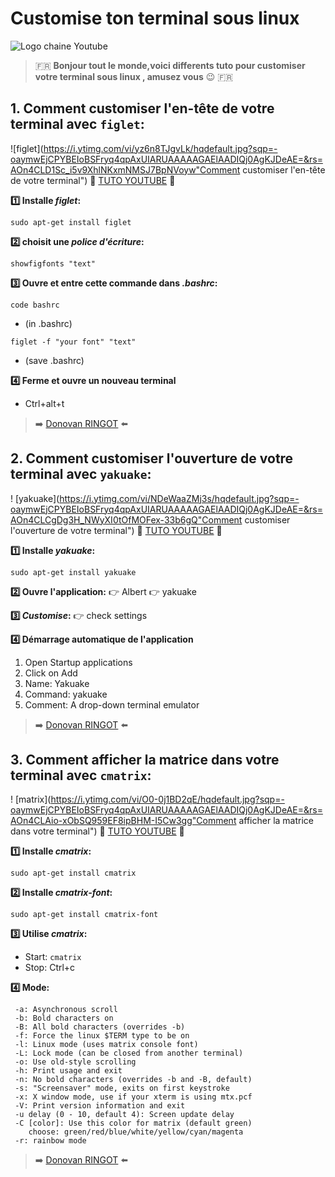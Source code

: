 # Customise ton terminal sous linux

![Logo chaine Youtube](/sites/image/FotoJet2.jpg"Blacktr@ce")

> :fr: **Bonjour tout le monde,voici differents tuto pour customiser votre terminal sous linux , amusez vous** :wink: :fr:

## 1. Comment customiser l'en-tête de votre terminal avec `figlet`:
![figlet](https://i.ytimg.com/vi/yz6n8TJgvLk/hqdefault.jpg?sqp=-oaymwEjCPYBEIoBSFryq4qpAxUIARUAAAAAGAElAADIQj0AgKJDeAE=&rs=AOn4CLD1Sc_i5v9XhlNKxmNMSJ7BpNVoyw"Comment customiser l'en-tête de votre terminal")
:movie_camera: [TUTO YOUTUBE](https://www.youtube.com/watch?v=yz6n8TJgvLk&t=54s) :movie_camera: 
 
**:one: Installe *figlet*:**
```
sudo apt-get install figlet
```
**:two: choisit une *police d'écriture*:**
```
showfigfonts "text"
```

**:three: Ouvre et entre cette commande dans *.bashrc*:**
```
code bashrc
```
- (in .bashrc)
```
figlet -f "your font" "text"
```
- (save .bashrc)

**:four: Ferme et ouvre un nouveau terminal**
* Ctrl+alt+t

> :arrow_right: [Donovan RINGOT](https://github.com/DRINGOT) :arrow_left:

## 2. Comment customiser l'ouverture de votre terminal avec `yakuake`:   
! [yakuake](https://i.ytimg.com/vi/NDeWaaZMj3s/hqdefault.jpg?sqp=-oaymwEjCPYBEIoBSFryq4qpAxUIARUAAAAAGAElAADIQj0AgKJDeAE=&rs=AOn4CLCgDg3H_NWyXI0tOfMOFex-33b6gQ"Comment customiser l'ouverture de votre terminal")
:movie_camera: [TUTO YOUTUBE](https://www.youtube.com/watch?v=NDeWaaZMj3s) :movie_camera: 
 
**:one: Installe *yakuake*:**
```
sudo apt-get install yakuake
```

**:two: Ouvre l'application:**
:point_right: Albert :point_right: yakuake
     
**:three: *Customise*:**
:point_right: check settings     

**:four: Démarrage automatique de l'application**

1. Open Startup applications
2. Click on Add
3. Name: Yakuake
4. Command: yakuake
5. Comment: A drop-down terminal emulator 

> :arrow_right: [Donovan RINGOT](https://github.com/DRINGOT) :arrow_left:

## 3. Comment afficher la matrice dans votre terminal avec `cmatrix`:
! [matrix](https://i.ytimg.com/vi/O0-0j1BD2qE/hqdefault.jpg?sqp=-oaymwEjCPYBEIoBSFryq4qpAxUIARUAAAAAGAElAADIQj0AgKJDeAE=&rs=AOn4CLAio-xObSQ959EF8ipBHM-I5Cw3gg"Comment afficher la matrice dans votre terminal")
:movie_camera: [TUTO YOUTUBE](https://youtu.be/O0-0j1BD2qE) :movie_camera: 

**:one: Installe *cmatrix*:**
```
sudo apt-get install cmatrix
```

**:two: Installe *cmatrix-font*:**
```
sudo apt-get install cmatrix-font
```
  
**:three: Utilise *cmatrix*:**
* Start: `cmatrix`
* Stop: Ctrl+c
      
**:four: Mode:**
```
 -a: Asynchronous scroll
 -b: Bold characters on
 -B: All bold characters (overrides -b)
 -f: Force the linux $TERM type to be on
 -l: Linux mode (uses matrix console font)
 -L: Lock mode (can be closed from another terminal)
 -o: Use old-style scrolling
 -h: Print usage and exit
 -n: No bold characters (overrides -b and -B, default)
 -s: "Screensaver" mode, exits on first keystroke
 -x: X window mode, use if your xterm is using mtx.pcf
 -V: Print version information and exit
 -u delay (0 - 10, default 4): Screen update delay
 -C [color]: Use this color for matrix (default green)
    choose: green/red/blue/white/yellow/cyan/magenta
 -r: rainbow mode
```

> :arrow_right: [Donovan RINGOT](https://github.com/DRINGOT) :arrow_left:
